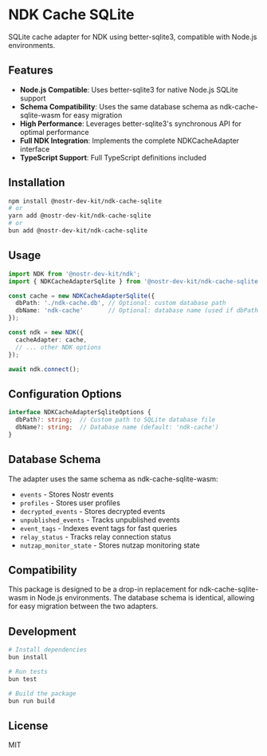 # NDK Cache SQLite

SQLite cache adapter for NDK using better-sqlite3, compatible with Node.js environments.

## Features

- **Node.js Compatible**: Uses better-sqlite3 for native Node.js SQLite support
- **Schema Compatibility**: Uses the same database schema as ndk-cache-sqlite-wasm for easy migration
- **High Performance**: Leverages better-sqlite3's synchronous API for optimal performance
- **Full NDK Integration**: Implements the complete NDKCacheAdapter interface
- **TypeScript Support**: Full TypeScript definitions included

## Installation

```bash
npm install @nostr-dev-kit/ndk-cache-sqlite
# or
yarn add @nostr-dev-kit/ndk-cache-sqlite
# or
bun add @nostr-dev-kit/ndk-cache-sqlite
```

## Usage

```typescript
import NDK from '@nostr-dev-kit/ndk';
import { NDKCacheAdapterSqlite } from '@nostr-dev-kit/ndk-cache-sqlite';

const cache = new NDKCacheAdapterSqlite({
  dbPath: './ndk-cache.db', // Optional: custom database path
  dbName: 'ndk-cache'       // Optional: database name (used if dbPath not provided)
});

const ndk = new NDK({
  cacheAdapter: cache,
  // ... other NDK options
});

await ndk.connect();
```

## Configuration Options

```typescript
interface NDKCacheAdapterSqliteOptions {
  dbPath?: string;  // Custom path to SQLite database file
  dbName?: string;  // Database name (default: 'ndk-cache')
}
```

## Database Schema

The adapter uses the same schema as ndk-cache-sqlite-wasm:

- `events` - Stores Nostr events
- `profiles` - Stores user profiles
- `decrypted_events` - Stores decrypted events
- `unpublished_events` - Tracks unpublished events
- `event_tags` - Indexes event tags for fast queries
- `relay_status` - Tracks relay connection status
- `nutzap_monitor_state` - Stores nutzap monitoring state

## Compatibility

This package is designed to be a drop-in replacement for ndk-cache-sqlite-wasm in Node.js environments. The database schema is identical, allowing for easy migration between the two adapters.

## Development

```bash
# Install dependencies
bun install

# Run tests
bun test

# Build the package
bun run build
```

## License

MIT